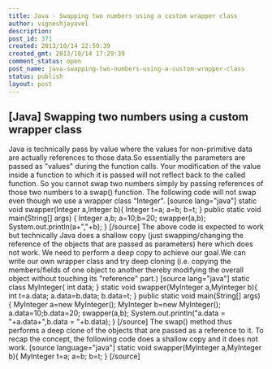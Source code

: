 ```yaml
---
title: Java - Swapping two numbers using a custom wrapper class
author: vigneshjayavel
description: 
post_id: 371
created: 2013/10/14 22:59:39
created_gmt: 2013/10/14 17:29:39
comment_status: open
post_name: java-swapping-two-numbers-using-a-custom-wrapper-class
status: publish
layout: post
---
```


## [Java] Swapping two numbers using a custom wrapper class

Java is technically pass by value where the values for non-primitive data are actually references to those data.So essentially the parameters are passed as "values" during the function calls. Your modification of the value inside a function to which it is passed will not reflect back to the called function. So you cannot swap two numbers simply by passing references of those two numbers to a swap() function. The following code will not swap even though we use a wrapper class "Integer". [source lang="java"] static void swapper(Integer a,Integer b){ Integer t=a; a=b; b=t; } public static void main(String[] args) { Integer a,b; a=10;b=20; swapper(a,b); System.out.println(a+","+b); } [/source] The above code is expected to work but technically Java does a shallow copy (just swapping/changing the reference of the objects that are passed as parameters) here which does not work. We need to perform a deep copy to achieve our goal.We can write our own wrapper class and try deep cloning (i.e. copying the members/fields of one object to another thereby modifying the overall object without touching its "reference" part.) [source lang="java"] static class MyInteger{ int data; } static void swapper(MyInteger a,MyInteger b){ int t=a.data; a.data=b.data; b.data=t; } public static void main(String[] args) { MyInteger a=new MyInteger(); MyInteger b=new MyInteger(); a.data=10;b.data=20; swapper(a,b); System.out.println("a.data = "+a.data+",b.data = "+b.data); } [/source] The swap() method thus performs a deep clone of the objects that are passed as a reference to it. To recap the concept, the following code does a shallow copy and it does not work. [source language="java"] static void swapper(MyInteger a,MyInteger b){ MyInteger t=a; a=b; b=t; } [/source]